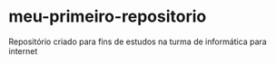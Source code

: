 # meu-primeiro-repositorio
Repositório criado para fins de estudos na turma de informática para internet
